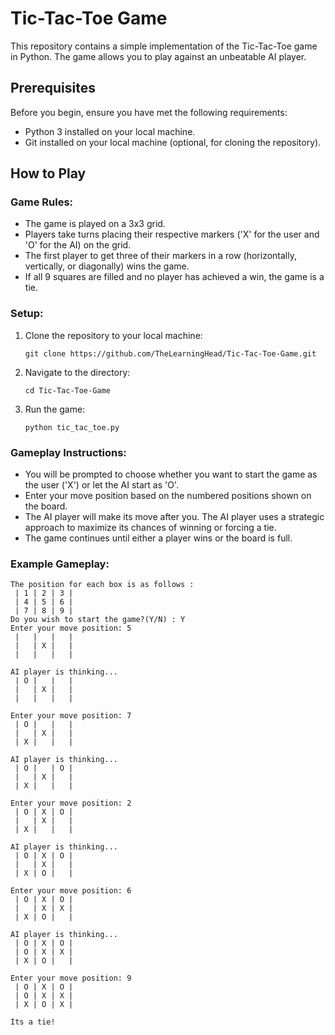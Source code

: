# Tic-Tac-Toe Game

This repository contains a simple implementation of the Tic-Tac-Toe game in Python. The game allows you to play against an unbeatable AI player.

## Prerequisites

Before you begin, ensure you have met the following requirements:

- Python 3 installed on your local machine.
- Git installed on your local machine (optional, for cloning the repository).

## How to Play

### Game Rules:
- The game is played on a 3x3 grid.
- Players take turns placing their respective markers ('X' for the user and 'O' for the AI) on the grid.
- The first player to get three of their markers in a row (horizontally, vertically, or diagonally) wins the game.
- If all 9 squares are filled and no player has achieved a win, the game is a tie.

### Setup:
1. Clone the repository to your local machine:
   ```
   git clone https://github.com/TheLearningHead/Tic-Tac-Toe-Game.git
   ```
2. Navigate to the directory:
   ```
   cd Tic-Tac-Toe-Game
   ```
3. Run the game:
   ```
   python tic_tac_toe.py
   ```

### Gameplay Instructions:
- You will be prompted to choose whether you want to start the game as the user ('X') or let the AI start as 'O'.
- Enter your move position based on the numbered positions shown on the board.
- The AI player will make its move after you. The AI player uses a strategic approach to maximize its chances of winning or forcing a tie.
- The game continues until either a player wins or the board is full.

### Example Gameplay:
```
The position for each box is as follows : 
 | 1 | 2 | 3 | 
 | 4 | 5 | 6 | 
 | 7 | 8 | 9 | 
Do you wish to start the game?(Y/N) : Y
Enter your move position: 5
 |   |   |   | 
 |   | X |   | 
 |   |   |   | 

AI player is thinking...
 | O |   |   | 
 |   | X |   | 
 |   |   |   | 

Enter your move position: 7
 | O |   |   | 
 |   | X |   | 
 | X |   |   | 

AI player is thinking...
 | O |   | O | 
 |   | X |   | 
 | X |   |   | 

Enter your move position: 2
 | O | X | O | 
 |   | X |   | 
 | X |   |   | 

AI player is thinking...
 | O | X | O | 
 |   | X |   | 
 | X | O |   | 

Enter your move position: 6
 | O | X | O | 
 |   | X | X | 
 | X | O |   | 

AI player is thinking...
 | O | X | O | 
 | O | X | X | 
 | X | O |   | 

Enter your move position: 9
 | O | X | O | 
 | O | X | X | 
 | X | O | X | 

Its a tie!
```
